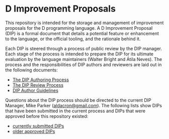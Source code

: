 # D Improvement Proposals
This repository is intended for the storage and management of improvement proposals for the D programming language. A D Improvement Proposal (DIP) is a formal document that details a potential feature or enhancement to the language, or the official tooling, and the rationale behind it.

Each DIP is steered through a process of public review by the DIP manager. Each stage of the process is intended to prepare the DIP for its ultimate evaluation by the language maintainers (Walter Bright and Átila Neves). The process and the responsibilities of DIP authors and reviewers are laid out in the following documents:

* [The DIP Authoring Process](./docs/process-authoring.md)
* [The DIP Review Process](./docs/process-reviews.md)
* [DIP Author Guidelines](./docs/guidelines-authors.md)

Questions about the DIP process should be directed to the current DIP Manager, Mike Parker (aldacron@gmail.com). The following lists show DIPs that have been submitted in the current process and DIPs that were approved before this repository existed:

* [currently submitted DIPs](https://github.com/dlang/DIPs/blob/master/DIPs/README.md)
* [older approved DIPs](https://github.com/dlang/DIPs/blob/master/DIPs/archive/README.md)
